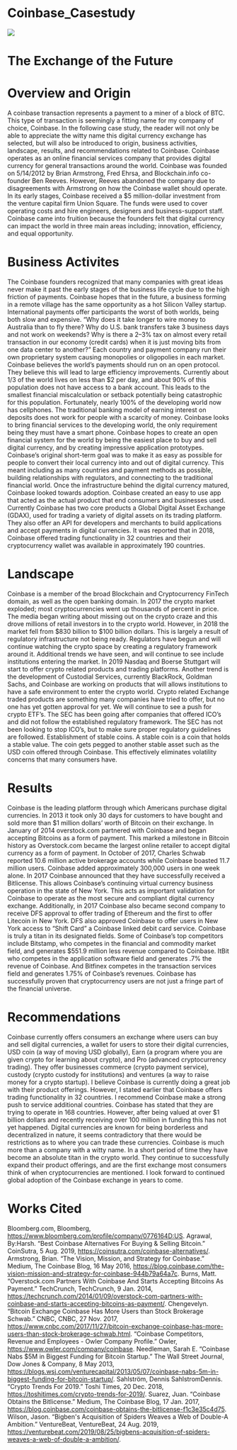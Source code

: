 # Coinbase_Casestudy

![](https://bitcoinexchangeguide.com/wp-content/uploads/2017/05/coinbase-1.jpg)

# The Exchange of the Future

# Overview and Origin 
A coinbase transaction represents a payment to a miner of a block of BTC. This type of transaction is seemingly a fitting name for my company of choice, Coinbase. In the following case study, the reader will not only be able to appreciate the witty name this digital currency exchange has selected, but will also be introduced to origin, business activities, landscape, results, and recommendations related to Coinbase. 
Coinbase operates as an online financial services company that provides digital currency for general transactions around the world. Coinbase was founded on 5/14/2012 by Brian Armstrong, Fred Ehrsa, and Blockchain.info co-founder Ben Reeves. However, Reeves abandoned the company due to disagreements with Armstrong on how the Coinbase wallet should operate. In its early stages, Coinbase received a $5 million-dollar investment from the venture capital firm Union Square. The funds were used to cover operating costs and hire engineers, designers and business-support staff. Coinbase came into fruition because the founders felt that digital currency can impact the world in three main areas including; innovation, efficiency, and equal opportunity. 

# Business Activites  
The Coinbase founders recognized that many companies with great ideas never make it past the early stages of the business life cycle due to the high friction of payments. Coinbase hopes that in the future, a business forming in a remote village has the same opportunity as a hot Silicon Valley startup. International payments offer participants the worst of both worlds, being both slow and expensive. “Why does it take longer to wire money to Australia than to fly there? Why do U.S. bank transfers take 3 business days and not work on weekends? Why is there a 2–3% tax on almost every retail transaction in our economy (credit cards) when it is just moving bits from one data center to another?” Each country and payment company run their own proprietary system causing monopolies or oligopolies in each market. Coinbase believes the world’s payments should run on an open protocol. They believe this will lead to large efficiency improvements. Currently about 1/3 of the world lives on less than $2 per day, and about 90% of this population does not have access to a bank account. This leads to the smallest financial miscalculation or setback potentially being catastrophic for this population. Fortunately, nearly 100% of the developing world now has cellphones. The traditional banking model of earning interest on deposits does not work for people with a scarcity of money. Coinbase looks to bring financial services to the developing world, the only requirement being they must have a smart phone. Coinbase hopes to create an open financial system for the world by being the easiest place to buy and sell digital currency, and by creating impressive application prototypes. Coinbase’s original short-term goal was to make it as easy as possible for people to convert their local currency into and out of digital currency. This meant including as many countries and payment methods as possible, building relationships with regulators, and connecting to the traditional financial world. Once the infrastructure behind the digital currency matured, Coinbase looked towards adoption. Coinbase created an easy to use app that acted as the actual product that end consumers and businesses used. Currently Coinbase has two core products a Global Digital Asset Exchange (GDAX), used for trading a variety of digital assets on its trading platform. They also offer an API for developers and merchants to build applications and accept payments in digital currencies. It was reported that in 2018, Coinbase offered trading functionality in 32 countries and their cryptocurrency wallet was available in approximately 190 countries. 

# Landscape
Coinbase is a member of the broad Blockchain and Cryptocurrency FinTech domain, as well as the open banking domain. In 2017 the crypto market exploded; most cryptocurrencies went up thousands of percent in price. The media began writing about missing out on the crypto craze and this drove millions of retail investors in to the crypto world. However, in 2018 the market fell from $830 billion to $100 billion dollars. This is largely a result of regulatory infrastructure not being ready. Regulators have begun and will continue watching the crypto space by creating a regulatory framework around it. Additional trends we have seen, and will continue to see include institutions entering the market. In 2019 Nasdaq and Boerse Stuttgart will start to offer crypto related products and trading platforms. Another trend is the development of Custodial Services, currently BlackRock, Goldman Sachs, and Coinbase are working on products that will allows institutions to have a safe environment to enter the crypto world. Crypto related Exchange traded products are something many companies have tried to offer, but no one has yet gotten approval for yet. We will continue to see a push for crypto ETF’s. The SEC has been going after companies that offered ICO’s and did not follow the established regulatory framework. The SEC has not been looking to stop ICO’s, but to make sure proper regulatory guidelines are followed. Establishment of stable coins. A stable coin is a coin that holds a stable value. The coin gets pegged to another stable asset such as the USD coin offered through Coinbase. This effectively eliminates volatility concerns that many consumers have. 

# Results
Coinbase is the leading platform through which Americans purchase digital currencies. In 2013 it took only 30 days for customers to have bought and sold more than $1 million dollars’ worth of Bitcoin on their exchange. In January of 2014 overstock.com partnered with Coinbase and began accepting Bitcoins as a form of payment. This marked a milestone in Bitcoin history as Overstock.com became the largest online retailer to accept digital currency as a form of payment. In October of 2017, Charles Schwab reported 10.6 million active brokerage accounts while Coinbase boasted 11.7 million users. Coinbase added approximately 300,000 users in one week alone. In 2017 Coinbase announced that they have successfully received a Bitlicense. This allows Coinbase’s continuing virtual currency business operation in the state of New York. This acts as important validation for Coinbase to operate as the most secure and compliant digital currency exchange. Additionally, in 2017 Coinbase also became second company to receive DFS approval to offer trading of Ethereum and the first to offer Litecoin in New York. DFS also approved Coinbase to offer users in New York access to “Shift Card” a Coinbase linked debit card service. Coinbase is truly a titan in its designated fields. Some of Coinbase’s top competitors include Bitstamp, who competes in the financial and commodity market field, and generates $551.9 million less revenue compared to Coinbase. ItBit who competes in the application software field and generates .7% the revenue of Coinbase. And Bitfinex competes in the transaction services field and generates 1.75% of Coinbase’s revenues. Coinbase has successfully proven that cryptocurrency users are not just a fringe part of the financial universe. 

# Recommendations 
Coinbase currently offers consumers an exchange where users can buy and sell digital currencies, a wallet for users to store their digital currencies, USD coin (a way of moving USD globally), Earn (a program where you are given crypto for learning about crypto), and Pro (advanced cryptocurrency trading). They offer businesses commerce (crypto payment service), custody (crypto custody for institutions) and ventures (a way to raise money for a crypto startup). I believe Coinbase is currently doing a great job with their product offerings. However, I stated earlier that Coinbase offers trading functionality in 32 countries. I recommend Coinbase make a strong push to service additional countries. Coinbase has stated that they are trying to operate in 168 countries. However, after being valued at over $1 billion dollars and recently receiving over 100 million in funding this has not yet happened. Digital currencies are known for being borderless and decentralized in nature, it seems contradictory that there would be restrictions as to where you can trade these currencies. 
Coinbase is much more than a company with a witty name. In a short period of time they have become an absolute titan in the crypto world. They continue to successfully expand their product offerings, and are the first exchange most consumers think of when cryptocurrencies are mentioned. I look forward to continued global adoption of the Coinbase exchange in years to come. 

# Works Cited

Bloomberg.com, Bloomberg, https://www.bloomberg.com/profile/company/0776164D:US.
Agrawal, By:Harsh. “Best Coinbase Alternatives For Buying & Selling Bitcoin.” CoinSutra, 5 Aug. 2019, https://coinsutra.com/coinbase-alternatives/.
Armstrong, Brian. “The Vision, Mission, and Strategy for Coinbase.” Medium, The Coinbase Blog, 16 May 2016, https://blog.coinbase.com/the-vision-mission-and-strategy-for-coinbase-944b79a64a7c.
Burns, Matt. “Overstock.com Partners With Coinbase And Starts Accepting Bitcoins As Payment.” TechCrunch, TechCrunch, 9 Jan. 2014, https://techcrunch.com/2014/01/09/overstock-com-partners-with-coinbase-and-starts-accepting-bitcoins-as-payment/.
Chengevelyn. “Bitcoin Exchange Coinbase Has More Users than Stock Brokerage Schwab.” CNBC, CNBC, 27 Nov. 2017, https://www.cnbc.com/2017/11/27/bitcoin-exchange-coinbase-has-more-users-than-stock-brokerage-schwab.html.
“Coinbase Competitors, Revenue and Employees - Owler Company Profile.” Owler, https://www.owler.com/company/coinbase.
Needleman, Sarah E. “Coinbase Nabs $5M in Biggest Funding for Bitcoin Startup.” The Wall Street Journal, Dow Jones & Company, 8 May 2013, https://blogs.wsj.com/venturecapital/2013/05/07/coinbase-nabs-5m-in-biggest-funding-for-bitcoin-startup/.
Sahlström, Dennis SahlstromDennis. “Crypto Trends For 2019.” Toshi Times, 20 Dec. 2018, https://toshitimes.com/crypto-trends-for-2019/.
Suarez, Juan. “Coinbase Obtains the Bitlicense.” Medium, The Coinbase Blog, 17 Jan. 2017, https://blog.coinbase.com/coinbase-obtains-the-bitlicense-f1c3e35c4d75.
Wilson, Jason. “Bigben's Acquisition of Spiders Weaves a Web of Double-A Ambition.” VentureBeat, VentureBeat, 24 Aug. 2019, https://venturebeat.com/2019/08/25/bigbens-acquisition-of-spiders-weaves-a-web-of-double-a-ambition/.
